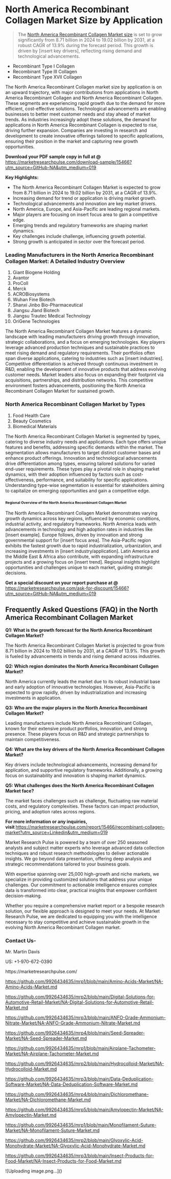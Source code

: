 <h1>North America Recombinant Collagen Market&nbsp;Size by Application</h1><blockquote><p>The <a href="https://marketresearchpulse.com/download-sample/15466?utm_source=GitHub-NA&amp;utm_medium=019">North America Recombinant Collagen Market size</a> is set to grow significantly from 8.71 billion in 2024 to 19.02 billion by 2031, at a robust CAGR of 13.9% during the forecast period. This growth is driven by [insert key drivers], reflecting rising demand and technological advancements.</p></blockquote><ul><li>Recombinant Type I Collagen<li> Recombinant Type III Collagen<li> Recombinant Type XVII Collagen</li></ul><p>The North America Recombinant Collagen market size by application is on an upward trajectory, with major contributions from applications in North America Recombinant Collagen and North America Recombinant Collagen. These segments are experiencing rapid growth due to the demand for more efficient, cost-effective solutions. Technological advancements are enabling businesses to better meet customer needs and stay ahead of market trends. As industries increasingly adopt these solutions, the demand for applications in North America Recombinant Collagen is expected to rise, driving further expansion. Companies are investing in research and development to create innovative offerings tailored to specific applications, ensuring their position in the market and capturing new growth opportunities.</p><p><strong>Download your PDF sample copy in full at @ </strong><a href="https://marketresearchpulse.com/download-sample/15466?utm_source=GitHub-NA&amp;utm_medium=019">https://marketresearchpulse.com/download-sample/15466?utm_source=GitHub-NA&amp;utm_medium=019</a></p><p><strong>Key Highlights: </strong></p><ul><li>The North America Recombinant Collagen Market is expected to grow from 8.71 billion in 2024 to 19.02 billion by 2031, at a CAGR of 13.9%.</li><li>Increasing demand for trend or application is driving market growth.</li><li>Technological advancements and innovation are key market drivers.</li><li>North America, Europe, and Asia-Pacific are leading regional markets.</li><li>Major players are focusing on insert focus area to gain a competitive edge.</li><li>Emerging trends and regulatory frameworks are shaping market dynamics.</li><li>Key challenges include challenge, influencing growth potential.</li><li>Strong growth is anticipated in sector over the forecast period.</li></ul><h3>Leading Manufacturers in the North America Recombinant Collagen Market: A Detailed Industry Overview</h3><ol><li>Giant Biogene Holding</li><li>Avantor</li><li>ProColl</li><li>Merck</li><li>ACROBiosystems</li><li>Wuhan Fine Biotech</li><li>Shanxi Jinbo Bio-Pharmaceutical</li><li>Jiangsu Jland Biotech</li><li>Jiangsu Trautec Medical Technology</li><li>OriGene Technologies</li></ol><div class="flex max-w-full flex-col flex-grow"><div class="min-h-8 text-message flex w-full flex-col items-end gap-2 whitespace-normal break-words [.text-message+&amp;]:mt-5" dir="auto" data-message-author-role="assistant" data-message-id="fd8432e4-4910-450d-b182-61b7bfb0a01f" data-message-model-slug="gpt-4o"><div class="flex w-full flex-col gap-1 empty:hidden first:pt-[3px]"><div class="markdown prose w-full break-words dark:prose-invert light"><p>The North America Recombinant Collagen Market features a dynamic landscape with leading manufacturers driving growth through innovation, strategic collaborations, and a focus on emerging technologies. Key players leverage advanced production techniques and sustainable practices to meet rising demand and regulatory requirements. Their portfolios often span diverse applications, catering to industries such as [insert industries]. Competitive differentiation is achieved through continuous investment in R&amp;D, enabling the development of innovative products that address evolving customer needs. Market leaders also focus on expanding their footprint via acquisitions, partnerships, and distribution networks. This competitive environment fosters advancements, positioning the North America Recombinant Collagen Market for sustained growth.</p></div></div></div></div><h3>North America Recombinant Collagen Market by Types</h3><ol><li>Food Health Care<li> Beauty Cosmetics<li> Biomedical Materials</li></ol><div class="flex max-w-full flex-col flex-grow"><div class="min-h-8 text-message flex w-full flex-col items-end gap-2 whitespace-normal break-words [.text-message+&amp;]:mt-5" dir="auto" data-message-author-role="assistant" data-message-id="084470be-0bb7-4664-bddf-5156b4f41249" data-message-model-slug="gpt-4o-mini"><div class="flex w-full flex-col gap-1 empty:hidden first:pt-[3px]"><div class="markdown prose w-full break-words dark:prose-invert light"><p>The North America Recombinant Collagen Market is segmented by types, catering to diverse industry needs and applications. Each type offers unique features and benefits, addressing specific demands within the market. The segmentation allows manufacturers to target distinct customer bases and enhance product offerings. Innovation and technological advancements drive differentiation among types, ensuring tailored solutions for varied end-user requirements. These types play a pivotal role in shaping market dynamics, with their adoption influenced by factors such as cost-effectiveness, performance, and suitability for specific applications. Understanding type-wise segmentation is essential for stakeholders aiming to capitalize on emerging opportunities and gain a competitive edge.</p></div></div></div></div><h3><span style="font-size: 11px;">Regional Overview of the North America Recombinant Collagen Market</span></h3><div class="flex max-w-full flex-col flex-grow"><div class="min-h-8 text-message flex w-full flex-col items-end gap-2 whitespace-normal break-words [.text-message+&amp;]:mt-5" dir="auto" data-message-author-role="assistant" data-message-id="e9038762-ce64-4e30-91c9-9bd413514231" data-message-model-slug="gpt-4o-mini"><div class="flex w-full flex-col gap-1 empty:hidden first:pt-[3px]"><div class="markdown prose w-full break-words dark:prose-invert light"><p>The North America Recombinant Collagen Market demonstrates varying growth dynamics across key regions, influenced by economic conditions, industrial activity, and regulatory frameworks. North America leads with advancements in technology and high adoption rates in industries like [insert example]. Europe follows, driven by innovation and strong governmental support for [insert focus area]. The Asia-Pacific region exhibits the fastest growth due to rapid industrialization, urbanization, and increasing investments in [insert industry/application]. Latin America and the Middle East &amp; Africa also contribute, with expanding infrastructure projects and a growing focus on [insert trend]. Regional insights highlight opportunities and challenges unique to each market, guiding strategic decisions.</p></div></div></div></div><p><strong>Get a special discount on your report purchase at @ </strong><a href="https://marketresearchpulse.com/ask-for-discount/15466?utm_source=GitHub-NA&amp;utm_medium=019">https://marketresearchpulse.com/ask-for-discount/15466?utm_source=GitHub-NA&amp;utm_medium=019</a></p><h2>Frequently Asked Questions (FAQ) in the North America Recombinant Collagen Market</h2><p><strong>Q1: What is the growth forecast for the North America Recombinant Collagen Market?</strong></p><p>The North America Recombinant Collagen Market is projected to grow from 8.71 billion in 2024 to 19.02 billion by 2031, at a CAGR of 13.9%. This growth is fueled by advancements in trends and rising demand across industries.</p><p><strong>Q2: Which region dominates the North America Recombinant Collagen Market?</strong></p><p>North America currently leads the market due to its robust industrial base and early adoption of innovative technologies. However, Asia-Pacific is expected to grow rapidly, driven by industrialization and increasing investments in application.</p><p><strong>Q3: Who are the major players in the North America Recombinant Collagen Market?</strong></p><p>Leading manufacturers include North America Recombinant Collagen, known for their extensive product portfolios, innovation, and strong presence. These players focus on R&amp;D and strategic partnerships to maintain competitiveness.</p><p><strong>Q4: What are the key drivers of the North America Recombinant Collagen Market?</strong></p><p>Key drivers include technological advancements, increasing demand for application, and supportive regulatory frameworks. Additionally, a growing focus on sustainability and innovation is shaping market dynamics.</p><p><strong>Q5: What challenges does the North America Recombinant Collagen Market face?</strong></p><p>The market faces challenges such as challenge, fluctuating raw material costs, and regulatory complexities. These factors can impact production, pricing, and adoption rates across regions.</p><p><strong>For more information or any inquiries, visit&nbsp;</strong><a href="https://marketresearchpulse.com/report/15466/recombinant-collagen-market?utm_source=Linkedin&utm_medium=019">https://marketresearchpulse.com/report/15466/recombinant-collagen-market?utm_source=Linkedin&utm_medium=019</a></p><p>Market Research Pulse is powered by a team of over 250 seasoned analysts and subject matter experts who leverage advanced data collection techniques and robust research methodologies to deliver actionable insights. We go beyond data presentation, offering deep analysis and strategic recommendations tailored to your business goals.</p><p>With expertise spanning over 25,000 high-growth and niche markets, we specialize in providing customized solutions that address your unique challenges. Our commitment to actionable intelligence ensures complex data is transformed into clear, practical insights that empower confident decision-making.</p><p>Whether you require a comprehensive market report or a bespoke research solution, our flexible approach is designed to meet your needs. At Market Research Pulse, we are dedicated to equipping you with the intelligence necessary to stay competitive and achieve sustainable growth in the evolving North America Recombinant Collagen market.</p><h3><strong>Contact Us-</strong></h3><p>Mr. Martin Davis</p><p>US: +1-970-672-0390</p><p>https://marketresearchpulse.com/</p><p><a href="https://github.com/9926434635/mrp1/blob/main/Amino-Acids-Market/NA-Amino-Acids-Market.md">https://github.com/9926434635/mrp1/blob/main/Amino-Acids-Market/NA-Amino-Acids-Market.md</a></p><p><a href="https://github.com/9926434635/mrp2/blob/main/Digital-Solutions-for-Automotive-Retail-Market/NA-Digital-Solutions-for-Automotive-Retail-Market.md">https://github.com/9926434635/mrp2/blob/main/Digital-Solutions-for-Automotive-Retail-Market/NA-Digital-Solutions-for-Automotive-Retail-Market.md</a></p><p><a href="https://github.com/9926434635/mrp3/blob/main/ANFO-Grade-Ammonium-Nitrate-Market/NA-ANFO-Grade-Ammonium-Nitrate-Market.md">https://github.com/9926434635/mrp3/blob/main/ANFO-Grade-Ammonium-Nitrate-Market/NA-ANFO-Grade-Ammonium-Nitrate-Market.md</a></p><p><a href="https://github.com/9926434635/mrp4/blob/main/Seed-Spreader-Market/NA-Seed-Spreader-Market.md">https://github.com/9926434635/mrp4/blob/main/Seed-Spreader-Market/NA-Seed-Spreader-Market.md</a></p><p><a href="https://github.com/9926434635/mrp1/blob/main/Airplane-Tachometer-Market/NA-Airplane-Tachometer-Market.md">https://github.com/9926434635/mrp1/blob/main/Airplane-Tachometer-Market/NA-Airplane-Tachometer-Market.md</a></p><p><a href="https://github.com/9926434635/mrp2/blob/main/Hydrocolloid-Market/NA-Hydrocolloid-Market.md">https://github.com/9926434635/mrp2/blob/main/Hydrocolloid-Market/NA-Hydrocolloid-Market.md</a></p><p><a href="https://github.com/9926434635/mrp3/blob/main/Data-Deduplication-Software-Market/NA-Data-Deduplication-Software-Market.md">https://github.com/9926434635/mrp3/blob/main/Data-Deduplication-Software-Market/NA-Data-Deduplication-Software-Market.md</a></p><p><a href="https://github.com/9926434635/mrp4/blob/main/Dichloromethane-Market/NA-Dichloromethane-Market.md">https://github.com/9926434635/mrp4/blob/main/Dichloromethane-Market/NA-Dichloromethane-Market.md</a></p><p><a href="https://github.com/9926434635/mrp5/blob/main/Amylopectin-Market/NA-Amylopectin-Market.md">https://github.com/9926434635/mrp5/blob/main/Amylopectin-Market/NA-Amylopectin-Market.md</a></p><p><a href="https://github.com/9926434635/mrp1/blob/main/Monofilament-Suture-Market/NA-Monofilament-Suture-Market.md">https://github.com/9926434635/mrp1/blob/main/Monofilament-Suture-Market/NA-Monofilament-Suture-Market.md</a></p><p><a href="https://github.com/9926434635/mrp2/blob/main/Glyoxylic-Acid-Monohydrate-Market/NA-Glyoxylic-Acid-Monohydrate-Market.md">https://github.com/9926434635/mrp2/blob/main/Glyoxylic-Acid-Monohydrate-Market/NA-Glyoxylic-Acid-Monohydrate-Market.md</a></p><p><a href="https://github.com/9926434635/mrp3/blob/main/Insect-Products-for-Food-Market/NA-Insect-Products-for-Food-Market.md">https://github.com/9926434635/mrp3/blob/main/Insect-Products-for-Food-Market/NA-Insect-Products-for-Food-Market.md</a></p>
![Uploading image.png…]()
